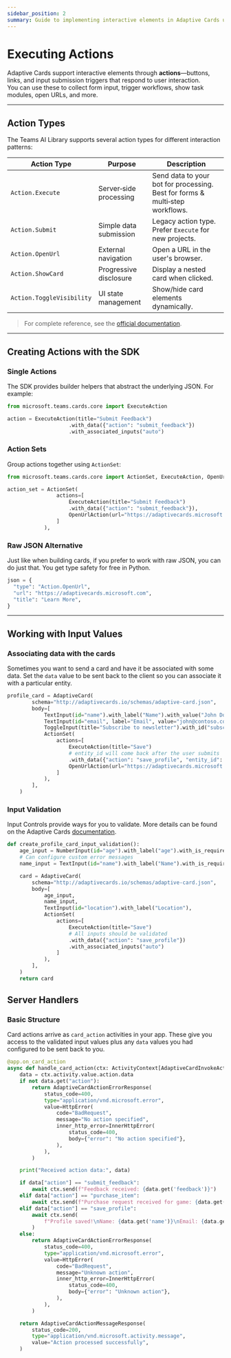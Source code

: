 ```yaml
---
sidebar_position: 2
summary: Guide to implementing interactive elements in Adaptive Cards using Python, covering action types (Execute, Submit, OpenUrl), input validation, data association, and server-side handling of card actions.
---
```


# Executing Actions

Adaptive Cards support interactive elements through **actions**—buttons, links, and input submission triggers that respond to user interaction.  
You can use these to collect form input, trigger workflows, show task modules, open URLs, and more.

---

## Action Types

The Teams AI Library supports several action types for different interaction patterns:

| Action Type               | Purpose                | Description                                                                  |
| ------------------------- | ---------------------- | ---------------------------------------------------------------------------- |
| `Action.Execute`          | Server‑side processing | Send data to your bot for processing. Best for forms & multi‑step workflows. |
| `Action.Submit`           | Simple data submission | Legacy action type. Prefer `Execute` for new projects.                       |
| `Action.OpenUrl`          | External navigation    | Open a URL in the user's browser.                                            |
| `Action.ShowCard`         | Progressive disclosure | Display a nested card when clicked.                                          |
| `Action.ToggleVisibility` | UI state management    | Show/hide card elements dynamically.                                         |

> For complete reference, see the [official documentation](https://adaptivecards.microsoft.com/?topic=Action.Execute).

---

## Creating Actions with the SDK

### Single Actions

The SDK provides builder helpers that abstract the underlying JSON. For example:

```python
from microsoft.teams.cards.core import ExecuteAction

action = ExecuteAction(title="Submit Feedback")
                    .with_data({"action": "submit_feedback"})
                    .with_associated_inputs("auto")
```
### Action Sets

Group actions together using `ActionSet`:

```python
from microsoft.teams.cards.core import ActionSet, ExecuteAction, OpenUrlAction

action_set = ActionSet(
                actions=[
                    ExecuteAction(title="Submit Feedback")
                    .with_data({"action": "submit_feedback"}),
                    OpenUrlAction(url="https://adaptivecards.microsoft.com").with_title("Learn More")
                ]
            ),
```

### Raw JSON Alternative

Just like when building cards, if you prefer to work with raw JSON, you can do just that. You get type safety for free in Python.

```python
json = {
  "type": "Action.OpenUrl",
  "url": "https://adaptivecards.microsoft.com",
  "title": "Learn More",
}
```

---

## Working with Input Values

### Associating data with the cards

Sometimes you want to send a card and have it be associated with some data. Set the `data` value to be sent back to the client so you can associate it with a particular entity.

```python
profile_card = AdaptiveCard(
        schema="http://adaptivecards.io/schemas/adaptive-card.json",
        body=[
            TextInput(id="name").with_label("Name").with_value("John Doe"),
            TextInput(id="email", label="Email", value="john@contoso.com"),
            ToggleInput(title="Subscribe to newsletter").with_id("subscribe").with_value("false"),
            ActionSet(
                actions=[
                    ExecuteAction(title="Save")
                    # entity_id will come back after the user submits
                    .with_data({"action": "save_profile", "entity_id": "12345"}),
                    OpenUrlAction(url="https://adaptivecards.microsoft.com").with_title("Learn More")
                ]
            ),
        ],
    )

```

### Input Validation

Input Controls provide ways for you to validate. More details can be found on the Adaptive Cards [documentation](https://adaptivecards.microsoft.com/?topic=input-validation).

```python
def create_profile_card_input_validation():
    age_input = NumberInput(id="age").with_label("age").with_is_required(True).with_min(0).with_max(120)
    # Can configure custom error messages
    name_input = TextInput(id="name").with_label("Name").with_is_required(True).with_error_message("Name is required")

    card = AdaptiveCard(
        schema="http://adaptivecards.io/schemas/adaptive-card.json",
        body=[
            age_input,
            name_input,
            TextInput(id="location").with_label("Location"),
            ActionSet(
                actions=[
                    ExecuteAction(title="Save")
                    # All inputs should be validated
                    .with_data({"action": "save_profile"})
                    .with_associated_inputs("auto")
                ]
            ),
        ],
    )
    return card

```

## Server Handlers

### Basic Structure

Card actions arrive as `card_action` activities in your app. These give you access to the validated input values plus any `data` values you had configured to be sent back to you.

```python
@app.on_card_action
async def handle_card_action(ctx: ActivityContext[AdaptiveCardInvokeActivity]) -> AdaptiveCardInvokeResponse:
    data = ctx.activity.value.action.data
    if not data.get("action"):
        return AdaptiveCardActionErrorResponse(
            status_code=400,
            type="application/vnd.microsoft.error",
            value=HttpError(
                code="BadRequest",
                message="No action specified",
                inner_http_error=InnerHttpError(
                    status_code=400,
                    body={"error": "No action specified"},
                ),
            ),
        )

    print("Received action data:", data)

    if data["action"] == "submit_feedback":
        await ctx.send(f"Feedback received: {data.get('feedback')}")
    elif data["action"] == "purchase_item":
        await ctx.send(f"Purchase request received for game: {data.get('choiceGameSingle')}")
    elif data["action"] == "save_profile":
        await ctx.send(
            f"Profile saved!\nName: {data.get('name')}\nEmail: {data.get('email')}\nSubscribed: {data.get('subscribe')}"
        )
    else:
        return AdaptiveCardActionErrorResponse(
            status_code=400,
            type="application/vnd.microsoft.error",
            value=HttpError(
                code="BadRequest",
                message="Unknown action",
                inner_http_error=InnerHttpError(
                    status_code=400,
                    body={"error": "Unknown action"},
                ),
            ),
        )

    return AdaptiveCardActionMessageResponse(
        status_code=200,
        type="application/vnd.microsoft.activity.message",
        value="Action processed successfully",
    )
```